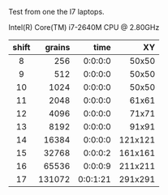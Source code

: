 Test from one the I7 laptops.  

Intel(R) Core(TM) i7-2640M CPU @ 2.80GHz  


|shift|grains|time|XY|
|:-:|-:|-:|-:|
|8|256|0:0:0:0|50x50|  
|9|512|0:0:0:0|50x50|  
|10|1024|0:0:0:0|50x50|  
|11|2048|0:0:0:0|61x61|  
|12|4096|0:0:0:0|71x71|  
|13|8192|0:0:0:0|91x91|  
|14|16384|0:0:0:0|121x121|  
|15|32768|0:0:0:2|161x161|  
|16|65536|0:0:0:9|211x211|  
|17|131072|0:0:1:21|291x291|  
